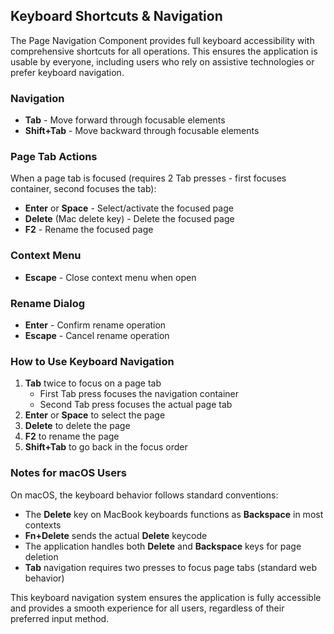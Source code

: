## Keyboard Shortcuts & Navigation

The Page Navigation Component provides full keyboard accessibility with comprehensive shortcuts for all operations. This ensures the application is usable by everyone, including users who rely on assistive technologies or prefer keyboard navigation.

### Navigation

- **Tab** - Move forward through focusable elements
- **Shift+Tab** - Move backward through focusable elements

### Page Tab Actions

When a page tab is focused (requires 2 Tab presses - first focuses container, second focuses the tab):

- **Enter** or **Space** - Select/activate the focused page
- **Delete** (Mac delete key) - Delete the focused page
- **F2** - Rename the focused page

### Context Menu

- **Escape** - Close context menu when open

### Rename Dialog

- **Enter** - Confirm rename operation
- **Escape** - Cancel rename operation

### How to Use Keyboard Navigation

1. **Tab** twice to focus on a page tab
   - First Tab press focuses the navigation container
   - Second Tab press focuses the actual page tab
2. **Enter** or **Space** to select the page
3. **Delete** to delete the page
4. **F2** to rename the page
5. **Shift+Tab** to go back in the focus order

### Notes for macOS Users

On macOS, the keyboard behavior follows standard conventions:

- The **Delete** key on MacBook keyboards functions as **Backspace** in most contexts
- **Fn+Delete** sends the actual **Delete** keycode
- The application handles both **Delete** and **Backspace** keys for page deletion
- **Tab** navigation requires two presses to focus page tabs (standard web behavior)

This keyboard navigation system ensures the application is fully accessible and provides a smooth experience for all users, regardless of their preferred input method.
